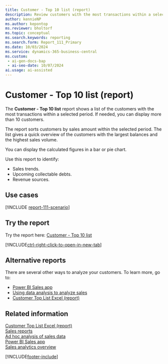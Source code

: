 ```yaml
---
title: Customer - Top 10 list (report)
description: Review customers with the most transactions within a selected period to identify sales trends and manage collectable debts.
author: kennieNP
ms.author: kepontop
ms.reviewer: bholtorf
ms.topic: conceptual
ms.search.keywords: reporting
ms.search.form: Report_111_Primary
ms.date: 10/03/2024
ms.service: dynamics-365-business-central
ms.custom:
 - ai-gen-docs-bap
 - ai-seo-date: 10/07/2024
ai.usage: ai-assisted
---
```


# Customer - Top 10 list (report)

The **Customer - Top 10 list** report shows a list of the customers with the most transactions within a selected period. If needed, you can display more than 10 customers.

The report sorts customers by sales amount within the selected period. The list gives a quick overview of the customers with the largest balances and the highest sales volume.

You can display the calculated figures in a bar or pie chart.

Use this report to identify:

* Sales trends.
* Upcoming collectable debts.
* Revenue sources.

## Use cases

[!INCLUDE [report-111-scenario](../includes/report-111-scenario-include.md)]

## Try the report

Try the report here: [Customer - Top 10 list](https://businesscentral.dynamics.com?report=111)

[!INCLUDE[ctrl-right-click-to-open-in-new-tab](../includes/ctrl-right-click-to-open-in-new-tab.md)]

## Alternative reports

There are several other ways to analyze your customers. To learn more, go to:

- [Power BI Sales app](../sales-powerbi-app.md)
- [Using data analysis to analyze sales](../ad-hoc-analysis-sales.md)
- [Customer Top List Excel (report)](reports/report-4409.md)   

## Related information

[Customer Top List Excel (report)](reports/report-4409.md)  
[Sales reports](../sales-reports.md)  
[Ad hoc analysis of sales data](../ad-hoc-analysis-sales.md)  
[Power BI Sales app](../sales-powerbi-app.md)  
[Sales analytics overview](../sales-analytics-overview.md)  

[!INCLUDE[footer-include](../includes/footer-banner.md)]
